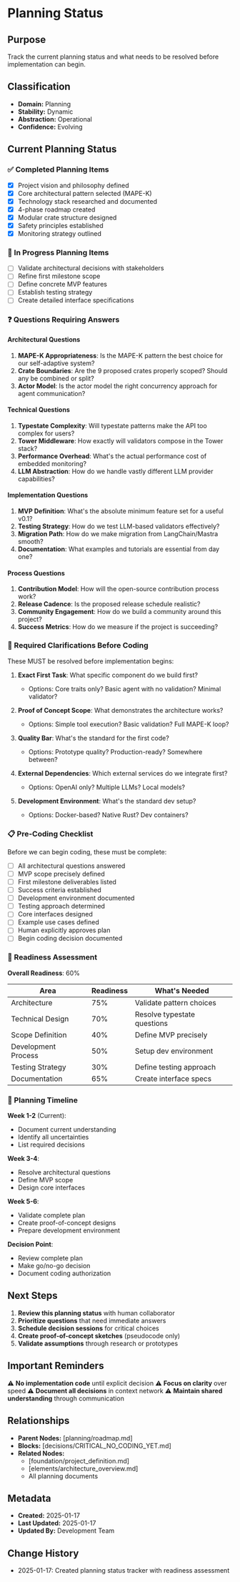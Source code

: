 # Planning Status

## Purpose
Track the current planning status and what needs to be resolved before implementation can begin.

## Classification
- **Domain:** Planning
- **Stability:** Dynamic
- **Abstraction:** Operational
- **Confidence:** Evolving

## Current Planning Status

### ✅ Completed Planning Items

- [x] Project vision and philosophy defined
- [x] Core architectural pattern selected (MAPE-K)
- [x] Technology stack researched and documented
- [x] 4-phase roadmap created
- [x] Modular crate structure designed
- [x] Safety principles established
- [x] Monitoring strategy outlined

### 🔄 In Progress Planning Items

- [ ] Validate architectural decisions with stakeholders
- [ ] Refine first milestone scope
- [ ] Define concrete MVP features
- [ ] Establish testing strategy
- [ ] Create detailed interface specifications

### ❓ Questions Requiring Answers

#### Architectural Questions
1. **MAPE-K Appropriateness**: Is the MAPE-K pattern the best choice for our self-adaptive system?
2. **Crate Boundaries**: Are the 9 proposed crates properly scoped? Should any be combined or split?
3. **Actor Model**: Is the actor model the right concurrency approach for agent communication?

#### Technical Questions
1. **Typestate Complexity**: Will typestate patterns make the API too complex for users?
2. **Tower Middleware**: How exactly will validators compose in the Tower stack?
3. **Performance Overhead**: What's the actual performance cost of embedded monitoring?
4. **LLM Abstraction**: How do we handle vastly different LLM provider capabilities?

#### Implementation Questions
1. **MVP Definition**: What's the absolute minimum feature set for a useful v0.1?
2. **Testing Strategy**: How do we test LLM-based validators effectively?
3. **Migration Path**: How do we make migration from LangChain/Mastra smooth?
4. **Documentation**: What examples and tutorials are essential from day one?

#### Process Questions
1. **Contribution Model**: How will the open-source contribution process work?
2. **Release Cadence**: Is the proposed release schedule realistic?
3. **Community Engagement**: How do we build a community around this project?
4. **Success Metrics**: How do we measure if the project is succeeding?

### 🎯 Required Clarifications Before Coding

These MUST be resolved before implementation begins:

1. **Exact First Task**: What specific component do we build first?
   - Options: Core traits only? Basic agent with no validation? Minimal validator?
   
2. **Proof of Concept Scope**: What demonstrates the architecture works?
   - Options: Simple tool execution? Basic validation? Full MAPE-K loop?

3. **Quality Bar**: What's the standard for the first code?
   - Options: Prototype quality? Production-ready? Somewhere between?

4. **External Dependencies**: Which external services do we integrate first?
   - Options: OpenAI only? Multiple LLMs? Local models?

5. **Development Environment**: What's the standard dev setup?
   - Options: Docker-based? Native Rust? Dev containers?

### 📋 Pre-Coding Checklist

Before we can begin coding, these must be complete:

- [ ] All architectural questions answered
- [ ] MVP scope precisely defined
- [ ] First milestone deliverables listed
- [ ] Success criteria established
- [ ] Development environment documented
- [ ] Testing approach determined
- [ ] Core interfaces designed
- [ ] Example use cases defined
- [ ] Human explicitly approves plan
- [ ] Begin coding decision documented

### 🚦 Readiness Assessment

**Overall Readiness**: 60%

| Area | Readiness | What's Needed |
|------|-----------|---------------|
| Architecture | 75% | Validate pattern choices |
| Technical Design | 70% | Resolve typestate questions |
| Scope Definition | 40% | Define MVP precisely |
| Development Process | 50% | Setup dev environment |
| Testing Strategy | 30% | Define testing approach |
| Documentation | 65% | Create interface specs |

### 📅 Planning Timeline

**Week 1-2** (Current):
- Document current understanding
- Identify all uncertainties
- List required decisions

**Week 3-4**:
- Resolve architectural questions
- Define MVP scope
- Design core interfaces

**Week 5-6**:
- Validate complete plan
- Create proof-of-concept designs
- Prepare development environment

**Decision Point**:
- Review complete plan
- Make go/no-go decision
- Document coding authorization

## Next Steps

1. **Review this planning status** with human collaborator
2. **Prioritize questions** that need immediate answers
3. **Schedule decision sessions** for critical choices
4. **Create proof-of-concept sketches** (pseudocode only)
5. **Validate assumptions** through research or prototypes

## Important Reminders

⚠️ **No implementation code** until explicit decision
⚠️ **Focus on clarity** over speed
⚠️ **Document all decisions** in context network
⚠️ **Maintain shared understanding** through communication

## Relationships
- **Parent Nodes:** [planning/roadmap.md]
- **Blocks:** [decisions/CRITICAL_NO_CODING_YET.md]
- **Related Nodes:** 
  - [foundation/project_definition.md]
  - [elements/architecture_overview.md]
  - All planning documents

## Metadata
- **Created:** 2025-01-17
- **Last Updated:** 2025-01-17
- **Updated By:** Development Team

## Change History
- 2025-01-17: Created planning status tracker with readiness assessment